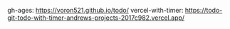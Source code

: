 gh-ages: https://voron521.github.io/todo/
vercel-with-timer: https://todo-git-todo-with-timer-andrews-projects-2017c982.vercel.app/
